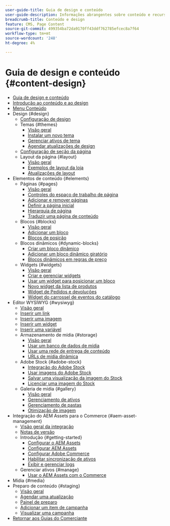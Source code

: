 ```yaml
---
user-guide-title: Guia de design e conteúdo
user-guide-description: Informações abrangentes sobre conteúdo e recursos de design para administradores do Adobe Commerce e do Magento Open Source e profissionais de marketing de eCommerce.
breadcrumb-title: Conteúdo e design
feature: CMS, Page Content
source-git-commit: 499354ba72da9170ff43ddf762785efcec8a7f64
workflow-type: tm+mt
source-wordcount: '248'
ht-degree: 4%

---
```



# Guia de design e conteúdo {#content-design}

- [Guia de design e conteúdo](guide-overview.md)
- [Introdução ao conteúdo e ao design](introduction.md)
- [Menu Conteúdo](content-menu.md)
- Design {#design}
   - [Configuração de design](configuration.md)
   - Temas {#themes}
      - [Visão geral](themes.md)
      - [Instalar um novo tema](theme-install.md)
      - [Gerenciar ativos de tema](theme-assets.md)
      - [Agendar atualizações de design](schedule.md)
   - [Configuração de seção da página](page-setup.md)
   - Layout da página {#layout}
      - [Visão geral](page-layout.md)
      - [Exemplos de layout da loja](page-layout-examples.md)
      - [Atualizações de layout](layout-updates.md)
- Elementos de conteúdo {#elements}
   - Páginas {#pages}
      - [Visão geral](pages.md)
      - [Controles do espaço de trabalho de página](pages-workspace.md)
      - [Adicionar e remover páginas](page-add.md)
      - [Definir a página inicial](page-home-new.md)
      - [Hierarquia de página](page-hierarchy.md)
      - [Traduzir uma página de conteúdo](page-translate.md)
   - Blocos {#blocks}
      - [Visão geral](blocks.md)
      - [Adicionar um bloco](block-add.md)
      - [Blocos de posição](block-position.md)
   - Blocos dinâmicos {#dynamic-blocks}
      - [Criar um bloco dinâmico](dynamic-blocks.md)
      - [Adicionar um bloco dinâmico giratório](dynamic-blocks-rotate.md)
      - [Blocos dinâmicos em regras de preço](dynamic-blocks-price-rules.md)
   - Widgets {#widgets}
      - [Visão geral](widgets.md)
      - [Criar e gerenciar widgets](widget-create.md)
      - [Usar um widget para posicionar um bloco](widget-static-block.md)
      - [Novo widget da lista de produtos](widget-new-products-list.md)
      - [Widget de Pedidos e devoluções](widget-orders-returns.md)
      - [Widget do carrossel de eventos do catálogo](widget-event-carousel.md)
- Editor WYSIWYG {#wysiwyg}
   - [Visão geral](editor.md)
   - [Inserir um link](editor-insert-link.md)
   - [Inserir uma imagem](editor-insert-image.md)
   - [Inserir um widget](editor-widget.md)
   - [Inserir uma variável](editor-insert-variable.md)
   - Armazenamento de mídia {#storage}
      - [Visão geral](media-storage.md)
      - [Usar um banco de dados de mídia](media-storage-database.md)
      - [Usar uma rede de entrega de conteúdo](media-storage-content-delivery-network.md)
      - [URLs de mídia dinâmica](catalog-urls-dynamic-media.md)
   - Adobe Stock {#adobe-stock}
      - [Integração do Adobe Stock](adobe-stock.md)
      - [Usar imagens do Adobe Stock](adobe-stock-manage.md)
      - [Salvar uma visualização da imagem do Stock](adobe-stock-save-preview.md)
      - [Licenciar uma imagem do Stock](adobe-stock-license-image.md)
   - Galeria de mídia {#gallery}
      - [Visão geral](media-gallery.md)
      - [Gerenciamento de ativos](media-gallery-asset-management.md)
      - [Gerenciamento de pastas](media-gallery-folder-management.md)
      - [Otimização de imagem](media-gallery-image-optimization.md)
- Integração do AEM Assets para o Commerce {#aem-asset-management}
   - [Visão geral da integração](aem-assets-integration.md)
   - [Notas de versão](aem-assets-release-notes.md)
   - Introdução {#getting-started}
      - [Configurar o AEM Assets](aem-assets-getting-started.md)
      - [Configurar AEM Assets](aem-assets-configure-aem.md)
      - [Configurar Adobe Commerce](aem-assets-configure-commerce.md)
      - [Habilitar sincronização de ativos](aem-assets-setup-synchronization.md)
      - [Exibir e gerenciar logs](aem-assets-log-files.md)
   - Gerenciar ativos {#manage}
      - [Usar o AEM Assets com o Commerce](aem-assets-manage.md)
- Mídia {#media}
- Preparo de conteúdo {#staging}
   - [Visão geral](content-staging.md)
   - [Agendar uma atualização](content-staging-scheduled-update.md)
   - [Painel de preparo](content-staging-dashboard.md)
   - [Adicionar um item de campanha](content-staging-add-item.md)
   - [Visualizar uma campanha](content-staging-preview.md)
- [Retornar aos Guias do Comerciante](https://experienceleague.adobe.com/en/docs/commerce-admin/user-guides/home)
